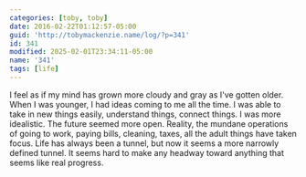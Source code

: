 ```yaml
---
categories: [toby, toby]
date: 2016-02-22T01:12:57-05:00
guid: 'http://tobymackenzie.name/log/?p=341'
id: 341
modified: 2025-02-01T23:34:11-05:00
name: '341'
tags: [life]
---
```


I feel as if my mind has grown more cloudy and gray as I've gotten older.  When I was younger, I had ideas coming to me all the time.  I was able to take in new things easily, understand things, connect things.  I was more idealistic.  The future seemed more open.  Reality, the mundane operations of going to work, paying bills, cleaning, taxes, all the adult things have taken focus. Life has always been a tunnel, but now it seems a more narrowly defined tunnel.  It seems hard to make any headway toward anything that seems like real progress.

